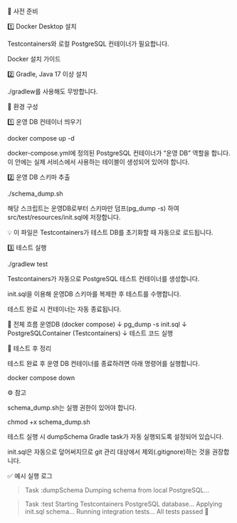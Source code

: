 🚀 사전 준비

1️⃣ Docker Desktop 설치

Testcontainers와 로컬 PostgreSQL 컨테이너가 필요합니다.

Docker 설치 가이드

2️⃣ Gradle, Java 17 이상 설치

./gradlew를 사용해도 무방합니다.

🧰 환경 구성

1️⃣ 운영 DB 컨테이너 띄우기

docker compose up -d


docker-compose.yml에 정의된 PostgreSQL 컨테이너가 “운영 DB” 역할을 합니다.
이 안에는 실제 서비스에서 사용하는 테이블이 생성되어 있어야 합니다.

2️⃣ 운영 DB 스키마 추출

./schema_dump.sh


해당 스크립트는 운영DB로부터 스키마만 덤프(pg_dump -s) 하여
src/test/resources/init.sql에 저장합니다.

💡 이 파일은 Testcontainers가 테스트 DB를 초기화할 때 자동으로 로드됩니다.

3️⃣ 테스트 실행

./gradlew test


Testcontainers가 자동으로 PostgreSQL 테스트 컨테이너를 생성합니다.

init.sql을 이용해 운영DB 스키마를 복제한 후 테스트를 수행합니다.

테스트 완료 시 컨테이너는 자동 종료됩니다.

🧩 전체 흐름
운영DB (docker compose)
↓  pg_dump -s
init.sql
↓
PostgreSQLContainer (Testcontainers)
↓
테스트 코드 실행

🧹 테스트 후 정리

테스트 완료 후 운영 DB 컨테이너를 종료하려면 아래 명령어를 실행합니다.

docker compose down

⚙️ 참고

schema_dump.sh는 실행 권한이 있어야 합니다.

chmod +x schema_dump.sh


테스트 실행 시 dumpSchema Gradle task가 자동 실행되도록 설정되어 있습니다.

init.sql은 자동으로 덮어써지므로 git 관리 대상에서 제외(.gitignore)하는 것을 권장합니다.

✅ 예시 실행 로그
> Task :dumpSchema
Dumping schema from local PostgreSQL...

> Task :test
Starting Testcontainers PostgreSQL database...
Applying init.sql schema...
Running integration tests...
All tests passed 🎉